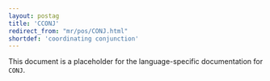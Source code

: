```yaml
---
layout: postag
title: 'CCONJ'
redirect_from: "mr/pos/CONJ.html"
shortdef: 'coordinating conjunction'
---
```


This document is a placeholder for the language-specific documentation
for `CONJ`.
